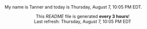 My name is Tanner and today is Thursday, August 7, 10:05 PM EDT.

<p align="center">This <i>README</i> file is generated <b>every 3 hours</b>!</br>Last refresh: Thursday, August 7, 10:05 PM EDT<br /></p>
